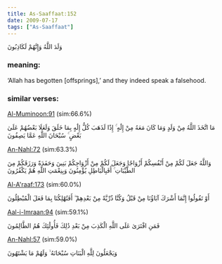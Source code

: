 ```yaml
---
title: As-Saaffaat:152
date: 2009-07-17
tags: ["As-Saaffaat"]
---
```

وَلَدَ اللَّهُ وَإِنَّهُمْ لَكَاذِبُونَ
### meaning: 
‘Allah has begotten [offsprings],’ and they indeed speak a falsehood.
### similar verses: 

[Al-Muminoon:91](/23/91) (sim:66.6%)

مَا اتَّخَذَ اللَّهُ مِنْ وَلَدٍ وَمَا كَانَ مَعَهُ مِنْ إِلَٰهٍ ۚ إِذًا لَذَهَبَ كُلُّ إِلَٰهٍ بِمَا خَلَقَ وَلَعَلَا بَعْضُهُمْ عَلَىٰ بَعْضٍ ۚ سُبْحَانَ اللَّهِ عَمَّا يَصِفُونَ

[An-Nahl:72](/16/72) (sim:63.3%)

وَاللَّهُ جَعَلَ لَكُمْ مِنْ أَنْفُسِكُمْ أَزْوَاجًا وَجَعَلَ لَكُمْ مِنْ أَزْوَاجِكُمْ بَنِينَ وَحَفَدَةً وَرَزَقَكُمْ مِنَ الطَّيِّبَاتِ ۚ أَفَبِالْبَاطِلِ يُؤْمِنُونَ وَبِنِعْمَتِ اللَّهِ هُمْ يَكْفُرُونَ

[Al-A'raaf:173](/7/173) (sim:60.0%)

أَوْ تَقُولُوا إِنَّمَا أَشْرَكَ آبَاؤُنَا مِنْ قَبْلُ وَكُنَّا ذُرِّيَّةً مِنْ بَعْدِهِمْ ۖ أَفَتُهْلِكُنَا بِمَا فَعَلَ الْمُبْطِلُونَ

[Aal-i-Imraan:94](/3/94) (sim:59.1%)

فَمَنِ افْتَرَىٰ عَلَى اللَّهِ الْكَذِبَ مِنْ بَعْدِ ذَٰلِكَ فَأُولَٰئِكَ هُمُ الظَّالِمُونَ

[An-Nahl:57](/16/57) (sim:59.0%)

وَيَجْعَلُونَ لِلَّهِ الْبَنَاتِ سُبْحَانَهُ ۙ وَلَهُمْ مَا يَشْتَهُونَ
